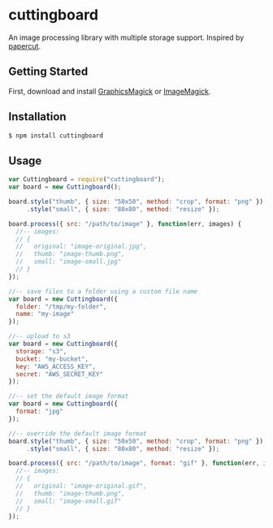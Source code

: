 # cuttingboard

An image processing library with multiple storage support. Inspired by [papercut](https://github.com/Rafe/papercut).

## Getting Started

First, download and install [GraphicsMagick](http://www.graphicsmagick.org) or [ImageMagick](http://www.imagemagick.org).

## Installation

```sh
$ npm install cuttingboard
```

## Usage

```javascript
var Cuttingboard = require("cuttingboard");
var board = new Cuttingboard();

board.style("thumb", { size: "50x50", method: "crop", format: "png" })
     .style("small", { size: "80x80", method: "resize" });

board.process({ src: "/path/to/image" }, function(err, images) {
  //-- images:
  // {
  //   original: "image-original.jpg",
  //   thumb: "image-thumb.png",
  //   small: "image-small.jpg"
  // }
});

//-- save files to a folder using a custom file name
var board = new Cuttingboard({
  folder: "/tmp/my-folder",
  name: "my-image"
});

//-- upload to s3
var board = new Cuttingboard({
  storage: "s3",
  bucket: "my-bucket",
  key: "AWS_ACCESS_KEY",
  secret: "AWS_SECRET_KEY"
});

//-- set the default image format
var board = new Cuttingboard({
  format: "jpg"
});

//-- override the default image format
board.style("thumb", { size: "50x50", method: "crop", format: "png" })
     .style("small", { size: "80x80", method: "resize" });

board.process({ src: "/path/to/image", format: "gif" }, function(err, images) {
  //-- images:
  // {
  //   original: "image-original.gif",
  //   thumb: "image-thumb.png",
  //   small: "image-small.gif"
  // }
});
```
